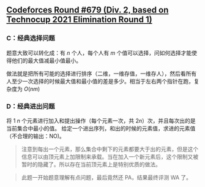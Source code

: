 ## [Codeforces Round #679 (Div. 2, based on Technocup 2021 Elimination Round 1)](https://codeforces.com/contest/1435)

### C：经典选择问题

题意大致可以转化成：有 $n$ 个人，每个人有 $m$ 个值可以选择，问如何选择才能使得他们的最大值减最小值最小。

做法就是把所有可能的选择进行排序（二维，一维存值，一维存人），然后看所有人至少一次选择的时候最大值和最小值的差是多少。相当于左右两个指针在跑，复杂度为 $O(nm)$

### D：经典进出问题

将 $1 ~ n$ 个元素进行加入和提出操作（每个元素一次，共 $2n$）次，并且每次出的是当前集合中最小的值。
给定一个进出序列，和出的时候的元素值，求进的元素值（不合理的输出：NO)。

> 注意到每出一个元素，那么集合中剩下的元素都要大于出的元素，但是这个信息可以由顶元素上加限制来承载。当在加入一个新元素后，这个限制又被暂时的隐藏了。所以存在当前顶元素上是特别优质的做法。

> 此题一开始题意理解有点问题，最后竟然还 PA，结果最终评测 WA 了。